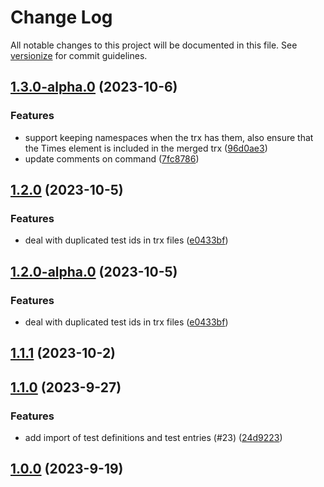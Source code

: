 # Change Log

All notable changes to this project will be documented in this file. See [versionize](https://github.com/versionize/versionize) for commit guidelines.

<a name="1.3.0-alpha.0"></a>
## [1.3.0-alpha.0](https://www.github.com/ricardofslp/dotnet-trx-merge/releases/tag/v1.3.0-alpha.0) (2023-10-6)

### Features

* support keeping namespaces when the trx has them, also ensure that the Times element is included in the merged trx ([96d0ae3](https://www.github.com/ricardofslp/dotnet-trx-merge/commit/96d0ae3109c6a1351901db0449d668e961971474))
* update comments on command ([7fc8786](https://www.github.com/ricardofslp/dotnet-trx-merge/commit/7fc8786dbf265ed47b753ebfbe745e116e7f0958))

<a name="1.2.0"></a>
## [1.2.0](https://www.github.com/ricardofslp/dotnet-trx-merge/releases/tag/v1.2.0) (2023-10-5)

### Features

* deal with duplicated test ids in trx files ([e0433bf](https://www.github.com/ricardofslp/dotnet-trx-merge/commit/e0433bfac35ef43fcacbb1f278157d1512b2dbce))

<a name="1.2.0-alpha.0"></a>
## [1.2.0-alpha.0](https://www.github.com/ricardofslp/dotnet-trx-merge/releases/tag/v1.2.0-alpha.0) (2023-10-5)

### Features

* deal with duplicated test ids in trx files ([e0433bf](https://www.github.com/ricardofslp/dotnet-trx-merge/commit/e0433bfac35ef43fcacbb1f278157d1512b2dbce))

<a name="1.1.1"></a>
## [1.1.1](https://www.github.com/ricardofslp/dotnet-trx-merge/releases/tag/v1.1.1) (2023-10-2)

<a name="1.1.0"></a>
## [1.1.0](https://www.github.com/ricardofslp/dotnet-trx-merge/releases/tag/v1.1.0) (2023-9-27)

### Features

* add import of test definitions and test entries (#23) ([24d9223](https://www.github.com/ricardofslp/dotnet-trx-merge/commit/24d9223c3b2d66c2b88eafa347004f6d6d7fda68))

<a name="1.0.0"></a>
## [1.0.0](https://www.github.com/ricardofslp/dotnet-trx-merge/releases/tag/v1.0.0) (2023-9-19)
